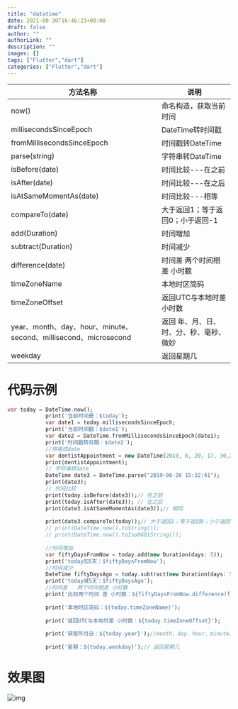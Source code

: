 ```yaml
---
title: "datatime"
date: 2021-08-30T16:46:23+08:00
draft: false
author: ""
authorLink: ""
description: ""
images: []
tags: ["Flutter","dart"]
categories: ["Flutter","dart"]
---
```


| 方法名称                                                     | 说明                                     |
| ------------------------------------------------------------ | ---------------------------------------- |
| now()                                                        | 命名构造，获取当前时间                   |
| millisecondsSinceEpoch                                       | DateTime转时间戳                         |
| fromMillisecondsSinceEpoch                                   | 时间戳转DateTime                         |
| parse(string)                                                | 字符串转DateTime                         |
| isBefore(date)                                               | 时间比较---在之前                        |
| isAfter(date)                                                | 时间比较---在之后                        |
| isAtSameMomentAs(date)                                       | 时间比较---相等                          |
| compareTo(date)                                              | 大于返回1；等于返回0；小于返回-1         |
| add(Duration)                                                | 时间增加                                 |
| subtract(Duration)                                           | 时间减少                                 |
| difference(date)                                             | 时间差 两个时间相差 小时数               |
| timeZoneName                                                 | 本地时区简码                             |
| timeZoneOffset                                               | 返回UTC与本地时差 小时数                 |
| year、month、day、hour、minute、second、millisecond、microsecond | 返回  年、月、日、时、分、秒、毫秒、微妙 |
| weekday                                                      | 返回星期几                               |

# 代码示例

```dart
var today = DateTime.now();
            print('当前时间是：$today');
            var date1 = today.millisecondsSinceEpoch;
            print('当前时间戳：$date1');
            var date2 = DateTime.fromMillisecondsSinceEpoch(date1);
            print('时间戳转日期：$date2');
            //拼接成date
            var dentistAppointment = new DateTime(2019, 6, 20, 17, 30,20);
            print(dentistAppointment);
            // 字符串转date
            DateTime date3 = DateTime.parse("2019-06-20 15:32:41");
            print(date3);
            // 时间比较
            print(today.isBefore(date3));// 在之前
            print(today.isAfter(date3)); // 在之后
            print(date3.isAtSameMomentAs(date3));// 相同
 
            print(date3.compareTo(today));// 大于返回1；等于返回0；小于返回-1。
            // print(DateTime.now().toString());
            // print(DateTime.now().toIso8601String());
 
            //时间增加
            var fiftyDaysFromNow = today.add(new Duration(days: 5));
            print('today加5天：$fiftyDaysFromNow');
            //时间减少
            DateTime fiftyDaysAgo = today.subtract(new Duration(days: 5));
            print('today减5天：$fiftyDaysAgo');
            //时间差   两个时间相差 小时数
            print('比较两个时间 差 小时数：${fiftyDaysFromNow.difference(fiftyDaysAgo)}');
 
            print('本地时区简码：${today.timeZoneName}');
 
            print('返回UTC与本地时差 小时数：${today.timeZoneOffset}');
 
            print('获取年月日：${today.year}');//month、day、hour、minute、second、millisecond、microsecond
 
            print('星期：${today.weekday}');// 返回星期几
```

#  效果图

![img](https://mxszs.oss-cn-beijing.aliyuncs.com/img/20190620173826299.png)